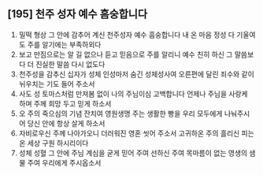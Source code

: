 ## [195] 천주 성자 예수 흠숭합니다

1) 밀떡 형상 그 안에 감추어 계신 천주성자 예수 흠숭합니다 내 온 마음 정성 다 기울여도 주를 알기에는 부족하외다  
2) 보고 만짐으로는 알 길 없으나 듣고 믿음으로 주를 알리니 예수 친히 하신 그 말씀보다 더 진실한 말씀 다시 없도다  
3) 천주성을 감추신 십자가 성체 인성마저 숨긴 성체성사여 오른편에 달린 죄수와 같이 뉘우치는 기도 들어 주소서  
4) 사도 성 토마스처럼 만져봄 없이 나의 주님이심 고백합니다 언제나 주님을 사랑케 하며 주께 희망 두고 믿게 하소서  
5) 오 주의 죽으심의 기념 잔치여 영원생명 주는 생활한 빵을 우리 모두에게 나눠주시어 당신 안에 항상 살게 하소서  
6) 자비로우신 주께 나아가오니 더러워진 영혼 씻어 주소서 고귀하온  주의 흘리신 피는 온 세상 구원 하시리이다  
7) 성체 성혈 그 안에 주님 계심을 굳게 믿어 주여 선하신 주여 목마름이 없는 영생의 샘물 주여 우리에게 주시옵소서
